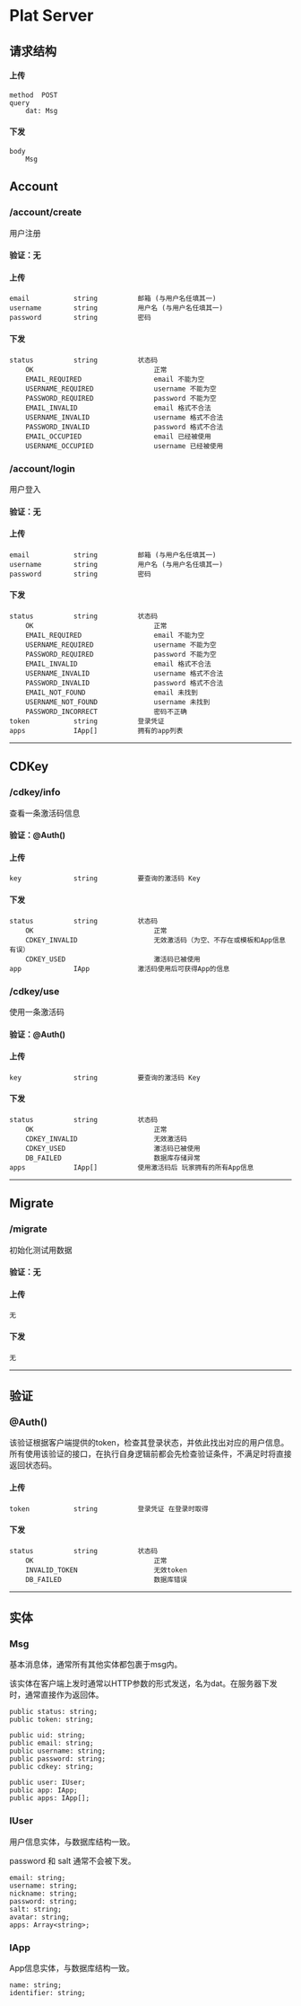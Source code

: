 # Plat Server

## 请求结构
#### 上传
    method  POST
    query   
        dat: Msg
#### 下发
    body
        Msg

## Account

### /account/create
用户注册
#### 验证：无
#### 上传
    email           string          邮箱 (与用户名任填其一)
    username        string          用户名 (与用户名任填其一)
    password        string          密码

#### 下发
    status          string          状态码
        OK                              正常
        EMAIL_REQUIRED                  email 不能为空
        USERNAME_REQUIRED               username 不能为空
        PASSWORD_REQUIRED               password 不能为空
        EMAIL_INVALID                   email 格式不合法
        USERNAME_INVALID                username 格式不合法
        PASSWORD_INVALID                password 格式不合法
        EMAIL_OCCUPIED                  email 已经被使用
        USERNAME_OCCUPIED               username 已经被使用

### /account/login
用户登入
#### 验证：无
#### 上传
    email           string          邮箱 (与用户名任填其一)
    username        string          用户名 (与用户名任填其一)
    password        string          密码

#### 下发
    status          string          状态码
        OK                              正常
        EMAIL_REQUIRED                  email 不能为空
        USERNAME_REQUIRED               username 不能为空
        PASSWORD_REQUIRED               password 不能为空
        EMAIL_INVALID                   email 格式不合法
        USERNAME_INVALID                username 格式不合法
        PASSWORD_INVALID                password 格式不合法
        EMAIL_NOT_FOUND                 email 未找到
        USERNAME_NOT_FOUND              username 未找到
        PASSWORD_INCORRECT              密码不正确
    token           string          登录凭证
    apps            IApp[]          拥有的app列表
    
----

## CDKey
### /cdkey/info
查看一条激活码信息
#### 验证：@Auth()
#### 上传
    key             string          要查询的激活码 Key

#### 下发
    status          string          状态码
        OK                              正常
        CDKEY_INVALID                   无效激活码（为空、不存在或模板和App信息有误）
        CDKEY_USED                      激活码已被使用
    app             IApp            激活码使用后可获得App的信息

### /cdkey/use
使用一条激活码
#### 验证：@Auth()
#### 上传
    key             string          要查询的激活码 Key

#### 下发
    status          string          状态码
        OK                              正常
        CDKEY_INVALID                   无效激活码
        CDKEY_USED                      激活码已被使用
        DB_FAILED                       数据库存储异常
    apps            IApp[]          使用激活码后 玩家拥有的所有App信息

----
## Migrate

### /migrate
初始化测试用数据
#### 验证：无
#### 上传
    无

#### 下发
    无

----

## 验证
### @Auth()
该验证根据客户端提供的token，检查其登录状态，并依此找出对应的用户信息。
所有使用该验证的接口，在执行自身逻辑前都会先检查验证条件，不满足时将直接返回状态码。
#### 上传
    token           string          登录凭证 在登录时取得
#### 下发
    status          string          状态码
        OK                              正常
        INVALID_TOKEN                   无效token
        DB_FAILED                       数据库错误

----

## 实体
### Msg
基本消息体，通常所有其他实体都包裹于msg内。

该实体在客户端上发时通常以HTTP参数的形式发送，名为dat。在服务器下发时，通常直接作为返回体。

    public status: string;
    public token: string;

    public uid: string;
    public email: string;
    public username: string;
    public password: string;
    public cdkey: string;

    public user: IUser;
    public app: IApp;
    public apps: IApp[];

### IUser
用户信息实体，与数据库结构一致。

password 和 salt 通常不会被下发。

    email: string;
    username: string;
    nickname: string;
    password: string;
    salt: string;
    avatar: string;
    apps: Array<string>;

### IApp
App信息实体，与数据库结构一致。

    name: string; 
    identifier: string;